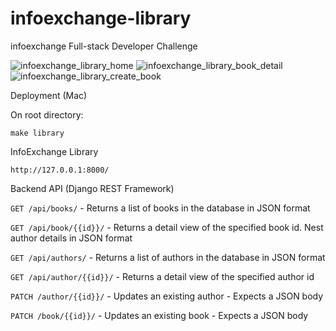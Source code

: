 # infoexchange-library
infoexchange Full-stack Developer Challenge

![infoexchange_library_home](https://fnblyg.bn.files.1drv.com/y4mbYrw4qii-SU6XycHL--lXETrZ4UPLO0etvR70g5Mzr7nAIO_ShQibzEzZ6ULdQH65Ul-1iR9ZgrsSnHea-6L_U6OM--9TeMW2WHITu4cRm2Mx8qjh2-CrR_u_iUWMIt6OOAxd3_nOA8EdqvNp4mYKeQJveFpNFNaVv4jFOKTCX8Ozu5DiUWIlixZQ4QW1_e4pw3mnN-ijdVHRhIYuFT3JA?width=300&height=500&cropmode=none) ![infoexchange_library_book_detail](https://e9blyg.bn.files.1drv.com/y4mo0Oq2q_Ku-5oSU61On1sA_qygcVQHth9c0GY6fHfc1qeUHAF2FwcHDNhwjpoktvrNAU9yeUu0vKcf_GAX8TXrzKsh0n-DKBF52DvOVN7_QKUl3Zdrrr0yeUQ7h_NrEwQlM0d8qUJKtyJ4z6l56r2JMMeCh-yj7wk4SPPaeQ47TAGtyFKsyMa6AxPcULdMmjuE61e-GQzYtLeQdM1nDP0Mg?width=300&height=500&cropmode=none) ![infoexchange_library_create_book](https://edblyg.bn.files.1drv.com/y4mIblQDW_vuF_5GI9IIKbKluOfzc53bK4NDYpYEaCfYeUD99fuND885KiSmuhPAPfqWAShm0jzLixbLMjOmmPkLzx_dbxnC88SDL5WkEXmid6G7NkMN0VSe9cIgNmH5SicTZJ2AhMvlXz6cJh8XHDp4ZSSMj2YX2UjeDh02Rt7n5MjYPsXbLVhc5KDrtzO7w2LsPE-NXjQ6jcKN0vXUWygdA?width=300&height=500&cropmode=none)

Deployment (Mac)

On root directory:
 
  `make library`

InfoExchange Library

  `http://127.0.0.1:8000/`

Backend API (Django REST Framework)

  `GET /api/books/` - Returns a list of books in the database in JSON format

  `GET /api/book/{{id}}/` - Returns a detail view of the specified book id. Nest author details in JSON format

  `GET /api/authors/` - Returns a list of authors in the database in JSON format

  `GET /api/author/{{id}}/` - Returns a detail view of the specified author id

  `PATCH /author/{{id}}/` - Updates an existing author - Expects a JSON body
  
  `PATCH /book/{{id}}/` - Updates an existing book - Expects a JSON body

